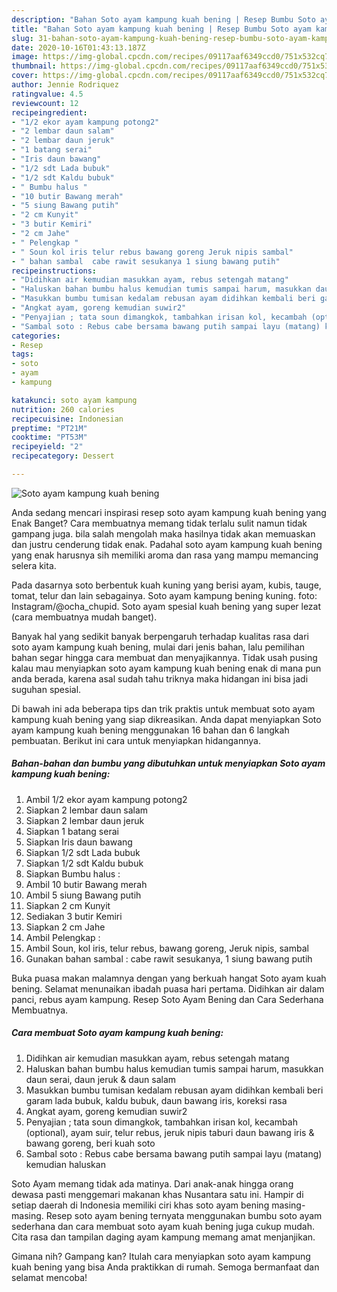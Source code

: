 ```yaml
---
description: "Bahan Soto ayam kampung kuah bening | Resep Bumbu Soto ayam kampung kuah bening Yang Enak Dan Mudah"
title: "Bahan Soto ayam kampung kuah bening | Resep Bumbu Soto ayam kampung kuah bening Yang Enak Dan Mudah"
slug: 31-bahan-soto-ayam-kampung-kuah-bening-resep-bumbu-soto-ayam-kampung-kuah-bening-yang-enak-dan-mudah
date: 2020-10-16T01:43:13.187Z
image: https://img-global.cpcdn.com/recipes/09117aaf6349ccd0/751x532cq70/soto-ayam-kampung-kuah-bening-foto-resep-utama.jpg
thumbnail: https://img-global.cpcdn.com/recipes/09117aaf6349ccd0/751x532cq70/soto-ayam-kampung-kuah-bening-foto-resep-utama.jpg
cover: https://img-global.cpcdn.com/recipes/09117aaf6349ccd0/751x532cq70/soto-ayam-kampung-kuah-bening-foto-resep-utama.jpg
author: Jennie Rodriquez
ratingvalue: 4.5
reviewcount: 12
recipeingredient:
- "1/2 ekor ayam kampung potong2"
- "2 lembar daun salam"
- "2 lembar daun jeruk"
- "1 batang serai"
- "Iris daun bawang"
- "1/2 sdt Lada bubuk"
- "1/2 sdt Kaldu bubuk"
- " Bumbu halus "
- "10 butir Bawang merah"
- "5 siung Bawang putih"
- "2 cm Kunyit"
- "3 butir Kemiri"
- "2 cm Jahe"
- " Pelengkap "
- " Soun kol iris telur rebus bawang goreng Jeruk nipis sambal"
- " bahan sambal  cabe rawit sesukanya 1 siung bawang putih"
recipeinstructions:
- "Didihkan air kemudian masukkan ayam, rebus setengah matang"
- "Haluskan bahan bumbu halus kemudian tumis sampai harum, masukkan daun serai, daun jeruk &amp; daun salam"
- "Masukkan bumbu tumisan kedalam rebusan ayam didihkan kembali beri garam lada bubuk, kaldu bubuk, daun bawang iris, koreksi rasa"
- "Angkat ayam, goreng kemudian suwir2"
- "Penyajian ; tata soun dimangkok, tambahkan irisan kol, kecambah (optional), ayam suir, telur rebus, jeruk nipis taburi daun bawang iris &amp; bawang goreng, beri kuah soto"
- "Sambal soto : Rebus cabe bersama bawang putih sampai layu (matang) kemudian haluskan"
categories:
- Resep
tags:
- soto
- ayam
- kampung

katakunci: soto ayam kampung 
nutrition: 260 calories
recipecuisine: Indonesian
preptime: "PT21M"
cooktime: "PT53M"
recipeyield: "2"
recipecategory: Dessert

---
```



![Soto ayam kampung kuah bening](https://img-global.cpcdn.com/recipes/09117aaf6349ccd0/751x532cq70/soto-ayam-kampung-kuah-bening-foto-resep-utama.jpg)

Anda sedang mencari inspirasi resep soto ayam kampung kuah bening yang Enak Banget? Cara membuatnya memang tidak terlalu sulit namun tidak gampang juga. bila salah mengolah maka hasilnya tidak akan memuaskan dan justru cenderung tidak enak. Padahal soto ayam kampung kuah bening yang enak harusnya sih memiliki aroma dan rasa yang mampu memancing selera kita.

Pada dasarnya soto berbentuk kuah kuning yang berisi ayam, kubis, tauge, tomat, telur dan lain sebagainya. Soto ayam kampung bening kuning. foto: Instagram/@ocha_chupid. Soto ayam spesial kuah bening yang super lezat (cara membuatnya mudah banget).

Banyak hal yang sedikit banyak berpengaruh terhadap kualitas rasa dari soto ayam kampung kuah bening, mulai dari jenis bahan, lalu pemilihan bahan segar hingga cara membuat dan menyajikannya. Tidak usah pusing kalau mau menyiapkan soto ayam kampung kuah bening enak di mana pun anda berada, karena asal sudah tahu triknya maka hidangan ini bisa jadi suguhan spesial.


Di bawah ini ada beberapa tips dan trik praktis untuk membuat soto ayam kampung kuah bening yang siap dikreasikan. Anda dapat menyiapkan Soto ayam kampung kuah bening menggunakan 16 bahan dan 6 langkah pembuatan. Berikut ini cara untuk menyiapkan hidangannya.

<!--inarticleads1-->

##### Bahan-bahan dan bumbu yang dibutuhkan untuk menyiapkan Soto ayam kampung kuah bening:

1. Ambil 1/2 ekor ayam kampung potong2
1. Siapkan 2 lembar daun salam
1. Siapkan 2 lembar daun jeruk
1. Siapkan 1 batang serai
1. Siapkan Iris daun bawang
1. Siapkan 1/2 sdt Lada bubuk
1. Siapkan 1/2 sdt Kaldu bubuk
1. Siapkan  Bumbu halus :
1. Ambil 10 butir Bawang merah
1. Ambil 5 siung Bawang putih
1. Siapkan 2 cm Kunyit
1. Sediakan 3 butir Kemiri
1. Siapkan 2 cm Jahe
1. Ambil  Pelengkap :
1. Ambil  Soun, kol iris, telur rebus, bawang goreng, Jeruk nipis, sambal
1. Gunakan  bahan sambal : cabe rawit sesukanya, 1 siung bawang putih


Buka puasa makan malamnya dengan yang berkuah hangat Soto ayam kuah bening. Selamat menunaikan ibadah puasa hari pertama. Didihkan air dalam panci, rebus ayam kampung. Resep Soto Ayam Bening dan Cara Sederhana Membuatnya. 

<!--inarticleads2-->

##### Cara membuat Soto ayam kampung kuah bening:

1. Didihkan air kemudian masukkan ayam, rebus setengah matang
1. Haluskan bahan bumbu halus kemudian tumis sampai harum, masukkan daun serai, daun jeruk &amp; daun salam
1. Masukkan bumbu tumisan kedalam rebusan ayam didihkan kembali beri garam lada bubuk, kaldu bubuk, daun bawang iris, koreksi rasa
1. Angkat ayam, goreng kemudian suwir2
1. Penyajian ; tata soun dimangkok, tambahkan irisan kol, kecambah (optional), ayam suir, telur rebus, jeruk nipis taburi daun bawang iris &amp; bawang goreng, beri kuah soto
1. Sambal soto : Rebus cabe bersama bawang putih sampai layu (matang) kemudian haluskan


Soto Ayam memang tidak ada matinya. Dari anak-anak hingga orang dewasa pasti menggemari makanan khas Nusantara satu ini. Hampir di setiap daerah di Indonesia memiliki ciri khas soto ayam bening masing-masing. Resep soto ayam bening ternyata menggunakan bumbu soto ayam sederhana dan cara membuat soto ayam kuah bening juga cukup mudah. Cita rasa dan tampilan daging ayam kampung memang amat menjanjikan. 

Gimana nih? Gampang kan? Itulah cara menyiapkan soto ayam kampung kuah bening yang bisa Anda praktikkan di rumah. Semoga bermanfaat dan selamat mencoba!
